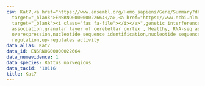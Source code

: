 ```yaml
---
csv: Kat7,<a href="https://www.ensembl.org/Homo_sapiens/Gene/Summary?db=core;g=ENSRNOG00000022664"
  target="_blank">ENSRNOG00000022664</a>,<a href="https://www.ncbi.nlm.nih.gov/pubmed/30467350"
  target="_blank"><i class="fas fa-file"></i></a>",genetic interference,functional
  association,granular layer of cerebellar cortex , Healthy, RNA-seq assay, hsf-1
  overexpression,nucleotide sequence identification,nucleotide sequence identification,transcriptional
  regulation,up-regulates activity
data_alias: Kat7
data_id: ENSRNOG00000022664
data_numevidence: 1
data_species: Rattus norvegicus
data_taxid: '10116'
title: Kat7
---
```

